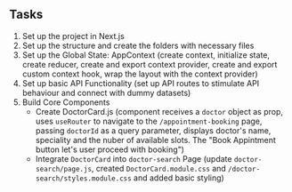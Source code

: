 ## Tasks

1. Set up the project in Next.js
2. Set up the structure and create the folders with necessary files
3. Set up the Global State: AppContext (create context, initialize state, create reducer, create and export context provider, create and export custom context hook, wrap the layout with the context provider)
4. Set up basic API Functionality (set up API routes to stimulate API behaviour and connect with dummy datasets)
5. Build Core Components
   - Create DoctorCard.js (component receives a `doctor` object as prop, uses `useRouter` to navigate to the `/appointment-booking` page, passing `doctorId` as a query parameter, displays doctor's name, speciality and the nuber of available slots. The "Book Appintment button let's user proceed with booking")
   - Integrate `DoctorCard` into `doctor-search` Page (update `doctor-search/page.js`, created `DoctorCard.module.css` and `/doctor-search/styles.module.css` and added basic styling)
